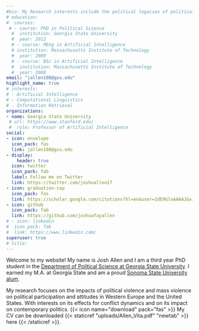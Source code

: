 ```yaml
---
#bio: My Research interests include the political legacies of political violence
# education:
#  courses:
 # - course: PhD in Political Science
  #  institution: Georgia State University
  #  year: 2012
  # - course: MEng in Artificial Intelligence
  # institution: Massachusetts Institute of Technology
  #  year: 2009
  # - course: BSc in Artificial Intelligence
  #  institution: Massachusetts Institute of Technology
  #  year: 2008
email: "jallen108@gsu.edu"
highlight_name: true
# interests:
# - Artificial Intelligence
# - Computational Linguistics
# - Information Retrieval
organizations:
- name: Georgia State University
 # url: https://www.stanford.edu/
 #  role: Professor of Artificial Intelligence
social:
- icon: envelope
  icon_pack: fas
  link: jallen108@gsu.edu
- display:
    header: true
  icon: twitter
  icon_pack: fab
  label: Follow me on Twitter
  link: https://twitter.com/joshuallen17
- icon: graduation-cap
  icon_pack: fas
  link: https://scholar.google.com/citations?hl=en&user=IdE9GloAAAAJ&view_op=list_works&sortby=title
- icon: github
  icon_pack: fab
  link: https://github.com/joshuafayallen
# - icon: linkedin
#  icon_pack: fab
#  link: https://www.linkedin.com/
superuser: true
# title: 
---
```


Welcome to my website! My name is Josh Allen and I am a third year PhD student
in the [Department of Political Science at Georgia State University](https://politicalscience.gsu.edu/).
I earned my M.A. at Georgia State and am a proud [Sonoma State University alum](http://politicalscience.sonoma.edu/).

My research focuses on the impacts  of political violence and mass violence on political participation and attitudes in Western Europe and the United States. With interests on its effects for conflict dynamics and on its impact on contemporary politics. 
{{< icon name="download" pack="fas" >}} My CV can be downloaded {{< staticref "uploads/Allen_Vita.pdf" "newtab" >}} here {{< /staticref >}}.

